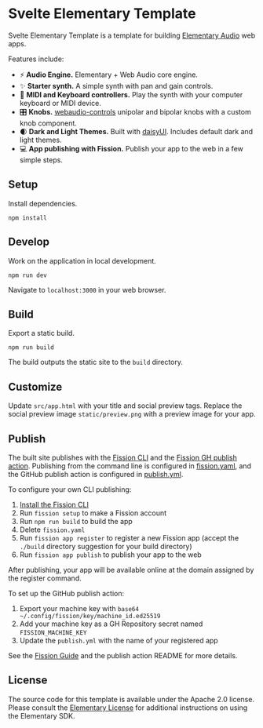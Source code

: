 # Svelte Elementary Template 

Svelte Elementary Template is a template for building [Elementary Audio](https://www.elementary.audio/) web apps.

Features include:

- ⚡ **Audio Engine.** Elementary + Web Audio core engine.
- ✨ **Starter synth.** A simple synth with pan and gain controls.
- 🎹 **MIDI and Keyboard controllers.** Play the synth with your computer keyboard or MIDI device.
- 🎛️ **Knobs.** [webaudio-controls](https://g200kg.github.io/webaudio-controls/docs/index.html) unipolar and bipolar knobs with a custom knob component.
- 🌒 **Dark and Light Themes.** Built with [daisyUI](https://daisyui.com/). Includes default dark and light themes.
- 💻 **App publishing with Fission.** Publish your app to the web in a few simple steps.

## Setup

Install dependencies.

```shell
npm install
```

## Develop

Work on the application in local development.

```shell
npm run dev
```

Navigate to `localhost:3000` in your web browser.

## Build

Export a static build.

```shell
npm run build
```

The build outputs the static site to the `build` directory.

## Customize

Update `src/app.html` with your title and social preview tags. Replace the social preview image `static/preview.png` with a preview image for your app.

## Publish

The built site publishes with the [Fission CLI](https://guide.fission.codes/developers/cli) and the [Fission GH publish action](https://github.com/fission-suite/publish-action). Publishing from the command line is configured in [fission.yaml](fission.yaml), and the GitHub publish action is configured in [publish.yml](.github/workflows/publish.yml).

To configure your own CLI publishing:

1. [Install the Fission CLI](https://guide.fission.codes/developers/installation)
2. Run `fission setup` to make a Fission account
3. Run `npm run build` to build the app
4. Delete `fission.yaml`
5. Run `fission app register` to register a new Fission app (accept the `./build` directory suggestion for your build directory)
6. Run `fission app publish` to publish your app to the web

After publishing, your app will be available online at the domain assigned by the register command.

To set up the GitHub publish action:

1. Export your machine key with `base64 ~/.config/fission/key/machine_id.ed25519`
2. Add your machine key as a GH Repository secret named `FISSION_MACHINE_KEY`
2. Update the `publish.yml` with the name of your registered app

See the [Fission Guide](https://guide.fission.codes/developers/installation) and the publish action README for more details.

## License

The source code for this template is available under the Apache 2.0 license. Please consult the [Elementary License](https://www.elementary.audio/license) for additional instructions on using the Elementary SDK.